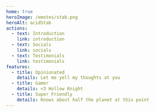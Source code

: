 ```yaml
---
home: true
heroImage: /emotes/stab.png
heroAlt: acidStab
actions:
  - text: Introduction
    link: introduction
  - text: Socials
    link: socials
  - text: Testimonials
    link: testimonials
features:
  - title: Opinionated
    details: Let me yell my thoughts at you
  - title: Gamer
    details: <3 Hollow Knight
  - title: Super Friendly
    details: Knows about half the planet at this point
---
```

